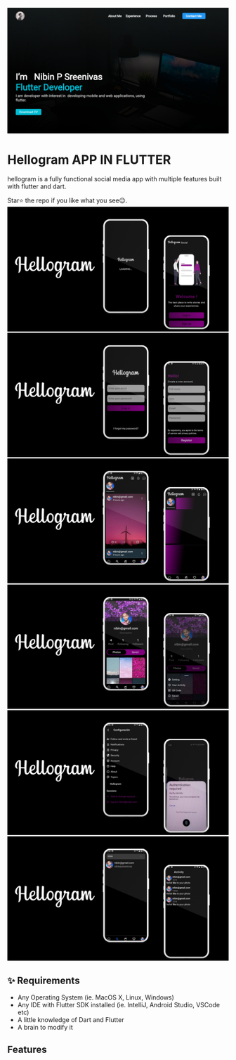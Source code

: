<a href="https://nibinpsreenivas.github.io/#/"><img src ="https://raw.githubusercontent.com/nibinpsreenivas/CEC-CONNECT/main/Screenshot%202023-09-11%20001338.png"></a>
# Hellogram APP IN FLUTTER  
 
hellogram is a fully functional social media app with multiple features built with flutter and dart.

Star⭐ the repo if you like what you see😉.
![bmi (820 x 360 px)](https://raw.githubusercontent.com/nibinpsreenivas/Hellogram_Node-js/main/assets/1.png)
![bmi (820 x 360 px)](https://raw.githubusercontent.com/nibinpsreenivas/Hellogram_Node-js/main/assets/2.png)
![bmi (820 x 360 px)](https://raw.githubusercontent.com/nibinpsreenivas/Hellogram_Node-js/main/assets/3.png)
![bmi (820 x 360 px)](https://raw.githubusercontent.com/nibinpsreenivas/Hellogram_Node-js/main/assets/4.png)
![bmi (820 x 360 px)](https://raw.githubusercontent.com/nibinpsreenivas/Hellogram_Node-js/main/assets/5.png)
![bmi (820 x 360 px)](https://raw.githubusercontent.com/nibinpsreenivas/Hellogram_Node-js/main/assets/6.png)
 
## ✨ Requirements

* Any Operating System (ie. MacOS X, Linux, Windows)
* Any IDE with Flutter SDK installed (ie. IntelliJ, Android Studio, VSCode etc)
* A little knowledge of Dart and Flutter
* A brain to modify it

## Features
